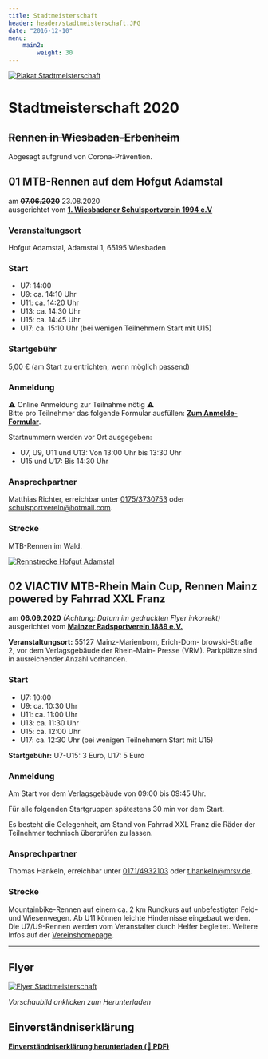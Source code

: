 ```yaml
---
title: Stadtmeisterschaft
header: header/stadtmeisterschaft.JPG
date: "2016-12-10"
menu: 
    main2:
        weight: 30
---
```


[![Plakat  Stadtmeisterschaft](stadtmeisterschaft/plakat_640.png)](stadtmeisterschaft/Stadtmeisterschaft-Plakat.pdf)

# Stadtmeisterschaft 2020

## <strike>Rennen in Wiesbaden-Erbenheim</strike>

<span class="canceled">Abgesagt aufgrund von Corona-Prävention.</span>

## 01 MTB-Rennen auf dem Hofgut Adamstal

am <strike>**07.06.2020**</strike> <span class="canceled">23.08.2020</span>  
ausgerichtet vom **[1. Wiesbadener Schulsportverein 1994 e.V](http://www.schulsportverein.de)**

### Veranstaltungsort
Hofgut Adamstal, Adamstal 1, 65195 Wiesbaden  

### Start

* U7: 14:00
* U9: ca. 14:10 Uhr
* U11: ca. 14:20 Uhr
* U13: ca. 14:30 Uhr
* U15: ca. 14:45 Uhr
* U17: ca. 15:10 Uhr (bei wenigen Teilnehmern Start mit U15)  

### Startgebühr
5,00 € (am Start zu entrichten, wenn möglich passend)  

### Anmeldung

⚠️ Online Anmeldung zur Teilnahme nötig ⚠️  
Bitte pro Teilnehmer das folgende Formular ausfüllen: **[Zum Anmelde-Formular](https://forms.gle/9p7SHvkysXUiAt21A)**.

Startnummern werden vor Ort ausgegeben:   

* U7, U9, U11 und U13: Von 13:00 Uhr bis 13:30 Uhr
* U15 und U17: Bis 14:30 Uhr

### Ansprechpartner
Matthias Richter, erreichbar unter [0175/3730753](tel:+491753730753) oder [schulsportverein@hotmail.com](mailto:schulsportverein@hotmail.com).

### Strecke

MTB-Rennen im Wald.

[![Rennstrecke Hofgut Adamstal](stadtmeisterschaft/lageplan-amt_2018.jpg)](stadtmeisterschaft/lageplan-amt_2018.jpg)


## 02 VIACTIV MTB-Rhein Main Cup, Rennen Mainz powered by Fahrrad XXL Franz

am **06.09.2020** *(Achtung: Datum im gedruckten Flyer inkorrekt)*  
ausgerichtet vom **[Mainzer Radsportverein 1889 e.V.](https://www.mrsv.de)**

**Veranstaltungsort:**  55127 Mainz-Marienborn, Erich-Dom- browski-Straße 2, vor dem Verlagsgebäude der Rhein-Main- Presse (VRM). Parkplätze sind in ausreichender Anzahl vorhanden.  

### Start

* U7: 10:00
* U9: ca. 10:30 Uhr
* U11: ca. 11:00 Uhr
* U13: ca. 11:30 Uhr
* U15: ca. 12:00 Uhr
* U17: ca. 12:30 Uhr (bei wenigen Teilnehmern Start mit U15)  


**Startgebühr:** U7-U15: 3 Euro, U17: 5 Euro  

### Anmeldung
Am Start vor dem Verlagsgebäude von 09:00 bis 09:45 Uhr.  

Für alle folgenden Startgruppen spätestens 30 min vor dem Start.  

Es besteht die Gelegenheit, am Stand von Fahrrad XXL Franz die Räder der Teilnehmer technisch überprüfen zu lassen.  

### Ansprechpartner
Thomas Hankeln, erreichbar unter [0171/4932103](tel:+491714932103) oder [t.hankeln@mrsv.de](mailto:t.hankeln@mrsv.de).

### Strecke

Mountainbike-Rennen auf einem ca. 2 km Rundkurs auf unbefestigten Feld- und Wiesenwegen. Ab U11 können leichte Hindernisse eingebaut werden. Die U7/U9-Rennen werden vom Veranstalter durch Helfer begleitet. Weitere Infos auf der [Vereinshomepage](https://www.mrsv.de).

---

## Flyer

[![Flyer Stadtmeisterschaft](stadtmeisterschaft/flyer_640.png)](stadtmeisterschaft/Stadtmeisterschaft-Flyer.pdf)

*Vorschaubild anklicken zum Herunterladen*

## Einverständniserklärung

**[Einverständniserklärung herunterladen (📄 PDF)](stadtmeisterschaft/SM-Einverstaendniserklaerung-ab-2019.pdf)**

